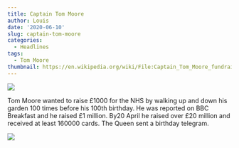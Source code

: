 ```yaml
---
title: Captain Tom Moore
author: Louis
date: '2020-06-10'
slug: captain-tom-moore
categories:
  - Headlines
tags:
  - Tom Moore
thumbnail: https://en.wikipedia.org/wiki/File:Captain_Tom_Moore_fundraising_walk.jpg
---
```


![](https://raw.githubusercontent.com/europa-ee/news/master/static/figures/tom_moore.jpg)

Tom Moore wanted to raise £1000 for the NHS by walking up and down his garden 100 times before his 100th birthday. He was reported on BBC Breakfast and he raised £1 million. By20 April he raised over £20 million and received at least 160000 cards. The Queen sent a birthday telegram.

![](https://ichef.bbci.co.uk/news/660/cpsprodpb/267C/production/_111825890_image-3.png)